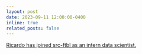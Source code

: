 ```yaml
---
layout: post
date: 2023-09-11 12:00:00-0400
inline: true
related_posts: false
---
```


<a href='https://www.linkedin.com/posts/ricardo-furbino_herewego-activity-7104918008145293312-pfz5?utm_source=share&utm_medium=member_desktop'>Ricardo has joined src-ftbl as an intern data scientist.</a>